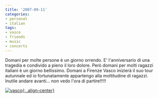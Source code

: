 ```yaml
---
title: '2007-09-11'
categories:
- personal
- italian
tags:
- vasco
- friends
- music
- concerts
---
```

Domani per molte persone è un giorno orrendo. E' l'anniversario di una
tragedia e condivido a pieno il loro dolore. Però domani per molti ragazzi
italiani è un giorno bellissimo. Domani a Firenze Vasco inizierà il suo tour
autunnale ed io fortunatamente appartengo alla moltitudine di ragazzi. Inutile
andare avanti... non vedo l'ora di partire!!!!!

[![vasco]({{site.url}}/assets/images/vasco11.jpg){: .align-center}]({{site.url}}/assets/images/vasco11.jpg
"vasco" )

